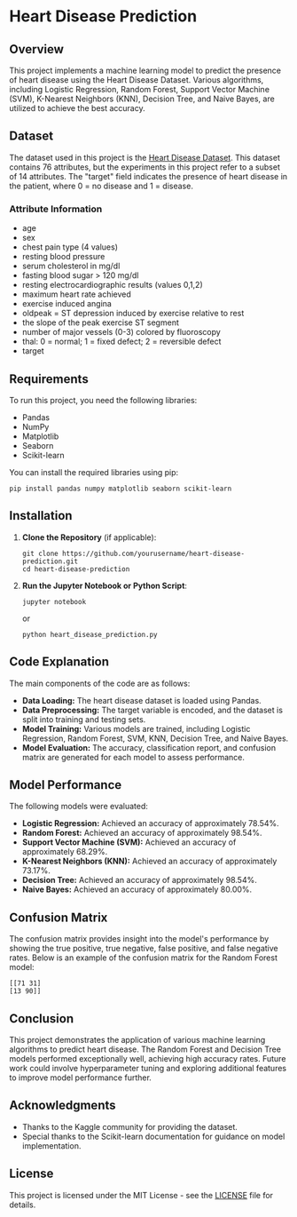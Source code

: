 <body>
  <h1>Heart Disease Prediction</h1>

  <h2>Overview</h2>
  <p>This project implements a machine learning model to predict the presence of heart disease using the Heart Disease Dataset. Various algorithms, including Logistic Regression, Random Forest, Support Vector Machine (SVM), K-Nearest Neighbors (KNN), Decision Tree, and Naive Bayes, are utilized to achieve the best accuracy.</p>

  <h2>Dataset</h2>
  <p>The dataset used in this project is the <a href="https://www.kaggle.com/datasets/johnsmith88/heart-disease-dataset">Heart Disease Dataset</a>. This dataset contains 76 attributes, but the experiments in this project refer to a subset of 14 attributes. The "target" field indicates the presence of heart disease in the patient, where 0 = no disease and 1 = disease.</p>

  <h3>Attribute Information</h3>
  <ul>
      <li>age</li>
      <li>sex</li>
      <li>chest pain type (4 values)</li>
      <li>resting blood pressure</li>
      <li>serum cholesterol in mg/dl</li>
      <li>fasting blood sugar > 120 mg/dl</li>
      <li>resting electrocardiographic results (values 0,1,2)</li>
      <li>maximum heart rate achieved</li>
      <li>exercise induced angina</li>
      <li>oldpeak = ST depression induced by exercise relative to rest</li>
      <li>the slope of the peak exercise ST segment</li>
      <li>number of major vessels (0-3) colored by fluoroscopy</li>
      <li>thal: 0 = normal; 1 = fixed defect; 2 = reversible defect</li>
      <li>target</li>
  </ul>

  <h2>Requirements</h2>
  <p>To run this project, you need the following libraries:</p>
  <ul>
      <li>Pandas</li>
      <li>NumPy</li>
      <li>Matplotlib</li>
      <li>Seaborn</li>
      <li>Scikit-learn</li>
  </ul>
  <p>You can install the required libraries using pip:</p>
  <pre><code>pip install pandas numpy matplotlib seaborn scikit-learn</code></pre>

  <h2>Installation</h2>
  <ol>
      <li><strong>Clone the Repository</strong> (if applicable):
          <pre><code>git clone https://github.com/yourusername/heart-disease-prediction.git
cd heart-disease-prediction</code></pre>
      </li>
      <li><strong>Run the Jupyter Notebook or Python Script</strong>:
          <pre><code>jupyter notebook</code></pre>
          or
          <pre><code>python heart_disease_prediction.py</code></pre>
      </li>
  </ol>

  <h2>Code Explanation</h2>
  <p>The main components of the code are as follows:</p>
  <ul>
      <li><strong>Data Loading:</strong> The heart disease dataset is loaded using Pandas.</li>
      <li><strong>Data Preprocessing:</strong> The target variable is encoded, and the dataset is split into training and testing sets.</li>
      <li><strong>Model Training:</strong> Various models are trained, including Logistic Regression, Random Forest, SVM, KNN, Decision Tree, and Naive Bayes.</li>
      <li><strong>Model Evaluation:</strong> The accuracy, classification report, and confusion matrix are generated for each model to assess performance.</li>
  </ul>

  <h2>Model Performance</h2>
  <p>The following models were evaluated:</p>
  <ul>
      <li><strong>Logistic Regression:</strong> Achieved an accuracy of approximately 78.54%.</li>
      <li><strong>Random Forest:</strong> Achieved an accuracy of approximately 98.54%.</li>
      <li><strong>Support Vector Machine (SVM):</strong> Achieved an accuracy of approximately 68.29%.</li>
      <li><strong>K-Nearest Neighbors (KNN):</strong> Achieved an accuracy of approximately 73.17%.</li>
      <li><strong>Decision Tree:</strong> Achieved an accuracy of approximately 98.54%.</li>
      <li><strong>Naive Bayes:</strong> Achieved an accuracy of approximately 80.00%.</li>
  </ul>

  <h2>Confusion Matrix</h2>
  <p>The confusion matrix provides insight into the model's performance by showing the true positive, true negative, false positive, and false negative rates. Below is an example of the confusion matrix for the Random Forest model:</p>
  <pre><code>[[71 31]
[13 90]]</code></pre>

  <h2>Conclusion</h2>
  <p>This project demonstrates the application of various machine learning algorithms to predict heart disease. The Random Forest and Decision Tree models performed exceptionally well, achieving high accuracy rates. Future work could involve hyperparameter tuning and exploring additional features to improve model performance further.</p>

  <h2>Acknowledgments</h2>
  <ul>
      <li>Thanks to the Kaggle community for providing the dataset.</li>
      <li>Special thanks to the Scikit-learn documentation for guidance on model implementation.</li>
  </ul>

  <h2>License</h2>
  <p>This project is licensed under the MIT License - see the <a href="LICENSE">LICENSE</a> file for details.</p>
</body>

